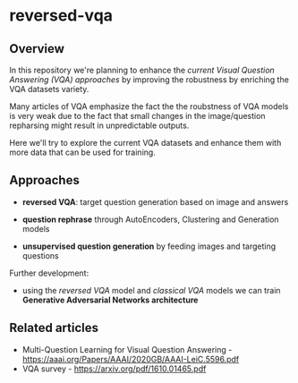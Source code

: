 # reversed-vqa
## Overview

In this repository we're planning to enhance the *current Visual Question Answering (VQA) approaches* by improving the robustness by enriching the VQA datasets variety.

Many articles of VQA emphasize the fact the the roubstness of VQA models is very weak due to the fact that small changes in the image/question repharsing might result in unpredictable outputs.

Here we'll try to explore the current VQA datasets and enhance them with more data that can be used for training.

## Approaches

* **reversed VQA**: target question generation based on image and answers

* **question rephrase** through AutoEncoders, Clustering and Generation models

* **unsupervised question generation** by feeding images and targeting questions

  

Further development:

* using the *reversed VQA* model and *classical VQA* models we can train **Generative Adversarial Networks architecture**



## Related articles

* Multi-Question Learning for Visual Question Answering - https://aaai.org/Papers/AAAI/2020GB/AAAI-LeiC.5596.pdf
* VQA survey - https://arxiv.org/pdf/1610.01465.pdf

